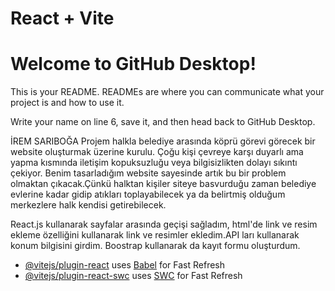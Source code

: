 # React + Vite

# Welcome to GitHub Desktop!

This is your README. READMEs are where you can communicate what your project is and how to use it.

Write your name on line 6, save it, and then head back to GitHub Desktop.

İREM SARIBOĞA
Projem halkla belediye arasında köprü görevi görecek bir website oluşturmak üzerine kurulu. Çoğu kişi çevreye karşı duyarlı ama yapma kısmında iletişim kopuksuzluğu veya bilgisizlikten dolayı sıkıntı çekiyor.
Benim tasarladığım website sayesinde artık bu bir problem olmaktan çıkacak.Çünkü halktan kişiler siteye basvurduğu zaman belediye evlerine kadar gidip atıkları toplayabilecek ya da belirtmiş olduğum merkezlere halk kendisi getirebilecek. 

React.js kullanarak sayfalar arasında geçişi sağladım, html'de link ve resim ekleme özelliğini kullanarak link ve resimler ekledim.API ları kullanarak konum bilgisini girdim.
Boostrap kullanarak da kayıt formu oluşturdum.

- [@vitejs/plugin-react](https://github.com/vitejs/vite-plugin-react/blob/main/packages/plugin-react/README.md) uses [Babel](https://babeljs.io/) for Fast Refresh
- [@vitejs/plugin-react-swc](https://github.com/vitejs/vite-plugin-react-swc) uses [SWC](https://swc.rs/) for Fast Refresh
